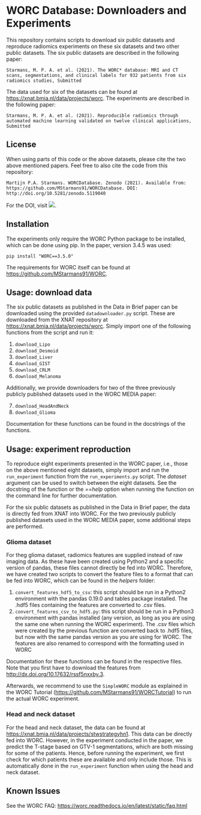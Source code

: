 # WORC Database: Downloaders and Experiments
This repository contains scripts to download six public datasets
and reproduce radiomics experiments on these six datasets and two other
public datasets. The six public datasets are described in the following paper:

``Starmans, M. P. A. et al. (2021). The WORC* database: MRI and CT scans, segmentations, and clinical labels for 932 patients from six radiomics studies, Submitted``

The data used for six of the datasets can be found at https://xnat.bmia.nl/data/projects/worc.
The experiments are described in the following paper:

``Starmans, M. P. A. et al. (2021). Reproducible radiomics through automated machine learning validated on twelve clinical applications, Submitted``

## License
When using parts of this code or the above datasets, please cite the two
above mentioned papers. Feel free to also cite the code from this repository:

``Martijn P.A. Starmans. WORCDatabase. Zenodo (2021). Available from:  https://github.com/MStarmans91/WORCDatabase. DOI: http://doi.org/10.5281/zenodo.5119040``

For the DOI, visit [![][DOI]][DOI-lnk].

[DOI]: https://zenodo.org/badge/388076660.svg
[DOI-lnk]: https://zenodo.org/badge/latestdoi/388076660

## Installation
The experiments only require the WORC Python package to be installed,
which can be done using pip. In the paper, version 3.4.5 was used:

    pip install "WORC==3.5.0"

The requirements for WORC itself can be found at https://github.com/MStarmans91/WORC.

## Usage: download data
The six public datasets as published in the Data in Brief paper can be
downloaded using the provided ``datadownloader.py`` script. These are
downloaded from the XNAT repository at https://xnat.bmia.nl/data/projects/worc.
Simply import one of the following functions from the script and run it:

1. ``download_Lipo``
2. ``download_Desmoid``
3. ``download_Liver``
4. ``download_GIST``
5. ``download_CRLM``
6. ``download_Melanoma``

Additionally, we provide downloaders for two of the three previously publicly
published datasets used in the WORC MEDIA paper:

7. ``download_HeadAndNeck``
8. ``download_Glioma``

Documentation for these functions can be found in the docstrings of the
functions.

## Usage: experiment reproduction
To reproduce eight experiments presented in the WORC paper,
i.e., those on the above mentioned eight datasets, simply import
and run the ``run_experiment`` function from the ``run_experiments.py`` script.
The *dataset* argument can be used to switch between the eight datasets. See
the docstring of the function  or the *==help* option when running the
function on the command line for further documentation.

For the six public datasets as published in the Data in Brief paper, the data
is directly fed from XNAT into WORC. For the two previously publicly published
datasets used in the WORC MEDIA paper, some additional steps are performed.

### Glioma dataset
For theg glioma dataset, radiomics features are supplied instead of raw
imaging data. As these have been created using Python2 and a specific version
of pandas, these files cannot directly be fed into WORC. Therefore,
we have created two scripts to convert the feature files to a format
that can be fed into WORC, which can be found in the *helpers* folder:

1. ``convert_features_hdf5_to_csv``: this script should be run in a Python2
  environment with the pandas 0.19.0 and tables package installed. The .hdf5
  files containing the features are converted to .csv files.
2. ``convert_features_csv_to_hdf5.py``: this script should be run in a Python3
  environment with pandas installed (any version, as long as you are using
  the same one when running the WORC experiment). The .csv files which were
  created by the previous function are converted back to .hdf5 files, but
  now with the same pandas version as you are using for WORC. The features
  are also renamed to correspond with the formatting used in WORC

Documentation for these functions can be found in the respective files. Note
that you first have to download the features from http://dx.doi.org/10.17632/rssf5nxxby.3.

Afterwards, we recommend to use the ``SimpleWORC`` module as explained in
the WORC Tutorial (https://github.com/MStarmans91/WORCTutorial) to run the
actual WORC experiment.

### Head and neck dataset
For the head and neck dataset, the data can be found at https://xnat.bmia.nl/data/projects/stwstrategyhn1.
This data can be directly fed into WORC. However, in the
experiment conducted in the paper, we predict the T-stage based on GTV-1 segmentations,
which are both missing for some of the patients. Hence, before running the experiment,
we first check for which patients these are available and only include those.
This is automatically done in the ``run_experiment`` function when using the
head and neck dataset.

## Known Issues
See the WORC FAQ: https://worc.readthedocs.io/en/latest/static/faq.html
